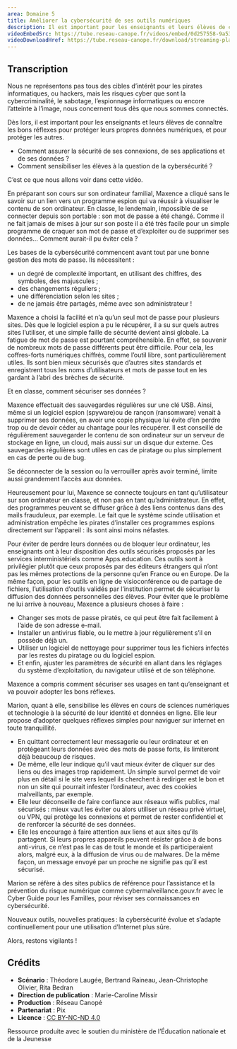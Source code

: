 ```yaml
---
area: Domaine 5
title: Améliorer la cybersécurité de ses outils numériques
description: Il est important pour les enseignants et leurs élèves de connaître les bons réflexes pour protéger leurs données numériques des risques liés à la cybercriminalité. Comment assurer la sécurité de ses connexions, de ses applications et de ses données ? Comment sensibiliser les élèves à la question de la cybersécurité ?
videoEmbedSrc: https://tube.reseau-canope.fr/videos/embed/0d257558-9a53-4951-b0d3-f474bb4778f3
videoDownloadHref: https://tube.reseau-canope.fr/download/streaming-playlists/hls/videos/0d257558-9a53-4951-b0d3-f474bb4778f3-1080-fragmented.mp4
---
```


## Transcription

Nous ne représentons pas tous des cibles d’intérêt pour les pirates informatiques, ou hackers, mais les risques cyber que sont la cybercriminalité, le sabotage, l’espionnage informatiques ou encore l’atteinte à l’image, nous concernent tous dès que nous sommes connectés.

Dès lors, il est important pour les enseignants et leurs élèves de connaître les bons réflexes pour protéger leurs propres données numériques, et pour protéger les autres.

- Comment assurer la sécurité de ses connexions, de ses applications et de ses données ?
- Comment sensibiliser les élèves à la question de la cybersécurité ?

C’est ce que nous allons voir dans cette vidéo.

En préparant son cours sur son ordinateur familial, Maxence a cliqué sans le savoir sur un lien vers un programme espion qui va réussir à visualiser le contenu de son ordinateur. En classe, le lendemain, impossible de se connecter depuis son portable : son mot de passe a été changé. Comme il ne fait jamais de mises à jour sur son poste il a été très facile pour un simple programme de craquer son mot de passe et d’exploiter ou de supprimer ses données… Comment aurait-il pu éviter cela ?

Les bases de la cybersécurité commencent avant tout par une bonne gestion des mots de passe. Ils nécessitent :

- un degré de complexité important, en utilisant des chiffres, des symboles, des majuscules ;
- des changements réguliers ;
- une différenciation selon les sites ;
- de ne jamais être partagés, même avec son administrateur !

Maxence a choisi la facilité et n’a qu’un seul mot de passe pour plusieurs sites. Dès que le logiciel espion a pu le récupérer, il a su sur quels autres sites l’utiliser, et une simple faille de sécurité devient ainsi globale. La fatigue de mot de passe est pourtant compréhensible. En effet, se souvenir de nombreux mots de passe différents peut être difficile. Pour cela, les coffres-forts numériques chiffrés, comme l’outil libre, sont particulièrement utiles. Ils sont bien mieux sécurisés que d’autres sites standards et enregistrent tous les noms d’utilisateurs et mots de passe tout en les gardant à l’abri des brèches de sécurité.

Et en classe, comment sécuriser ses données ?

Maxence effectuait des sauvegardes régulières sur une clé USB. Ainsi, même si un logiciel espion (spyware)ou de rançon (ransomware) venait à supprimer ses données, en avoir une copie physique lui évite d’en perdre trop ou de devoir céder au chantage pour les récupérer.
 Il est conseillé de régulièrement sauvegarder le contenu de son ordinateur sur un serveur de stockage en ligne, un cloud, mais aussi sur un disque dur externe. Ces sauvegardes régulières sont utiles en cas de piratage ou plus simplement en cas de perte ou de bug.

Se déconnecter de la session ou la verrouiller après avoir terminé, limite aussi grandement l’accès aux données.

Heureusement pour lui, Maxence se connecte toujours en tant qu’utilisateur sur son ordinateur en classe, et non pas en tant qu’administrateur. En effet, des programmes peuvent se diffuser grâce à des liens contenus dans des mails frauduleux, par exemple. Le fait que le système scinde utilisation et administration empêche les pirates d’installer ces programmes espions directement sur l’appareil : ils sont ainsi moins néfastes.

Pour éviter de perdre leurs données ou de bloquer leur ordinateur, les enseignants ont à leur disposition des outils sécurisés proposés par les services interministériels comme Apps.education. Ces outils sont à privilégier plutôt que ceux proposés par des éditeurs étrangers qui n’ont pas les mêmes protections de la personne qu’en France ou en Europe. De la même façon, pour les outils en ligne de visioconférence ou de partage de fichiers, l’utilisation d’outils validés par l’institution permet de sécuriser la diffusion des données personnelles des élèves. Pour éviter que le problème ne lui arrive à nouveau, Maxence a plusieurs choses à faire :

- Changer ses mots de passe piratés, ce qui peut être fait facilement à l’aide de son adresse e-mail.
- Installer un antivirus fiable, ou le mettre à jour régulièrement s’il en possède déjà un.
- Utiliser un logiciel de nettoyage pour supprimer tous les fichiers infectés par les restes du piratage ou du logiciel espion.
- Et enfin, ajuster les paramètres de sécurité en allant dans les réglages du système d’exploitation, du navigateur utilisé et de son téléphone.

Maxence a compris comment sécuriser ses usages en tant qu’enseignant et va pouvoir adopter les bons réflexes.

Marion, quant à elle, sensibilise les élèves en cours de sciences numériques et technologie à la sécurité de leur identité et données en ligne. Elle leur propose d’adopter quelques réflexes simples pour naviguer sur internet en toute tranquillité.

- En quittant correctement leur messagerie ou leur ordinateur et en protégeant leurs données avec des mots de passe forts, ils limiteront déjà beaucoup de risques.
- De même, elle leur indique qu’il vaut mieux éviter de cliquer sur des liens ou des images trop rapidement. Un simple survol permet de voir plus en détail si le site vers lequel ils cherchent à rediriger est le bon et non un site qui pourrait infester l’ordinateur, avec des cookies malveillants, par exemple.
- Elle leur déconseille de faire confiance aux réseaux wifis publics, mal sécurisés : mieux vaut les éviter ou alors utiliser un réseau privé virtuel, ou VPN, qui protège les connexions et permet de rester confidentiel et de renforcer la sécurité de ses données.
- Elle les encourage à faire attention aux liens et aux sites qu’ils partagent. Si leurs propres appareils peuvent résister grâce à de bons anti-virus, ce n’est pas le cas de tout le monde et ils participeraient alors, malgré eux, à la diffusion de virus ou de malwares. De la même façon, un message envoyé par un proche ne signifie pas qu’il est sécurisé.

Marion se réfère à des sites publics de référence pour l’assistance et la prévention du risque numérique comme cybermalveillance.gouv.fr avec le Cyber Guide pour les Familles, pour réviser ses connaissances en cybersécurité.

Nouveaux outils, nouvelles pratiques : la cybersécurité évolue et s’adapte continuellement pour une utilisation d’Internet plus sûre.

Alors, restons vigilants !


## Crédits

- **Scénario**  : Théodore Laugée, Bertrand Raineau, Jean-Christophe Olivier, Rita Bedran
- **Direction de publication**  : Marie-Caroline Missir
- **Production**  : Réseau Canopé
- **Partenariat**  : Pix
- **Licence** : [CC BY-NC-ND 4.0](https://creativecommons.org/licenses/by-nc-nd/4.0/deed.fr)

Ressource produite avec le soutien du ministère de l’Éducation nationale et de la Jeunesse
